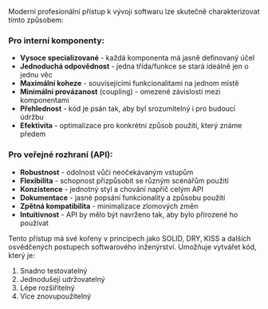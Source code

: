 Moderní profesionální přístup k vývoji softwaru lze skutečně charakterizovat tímto způsobem:

### Pro interní komponenty:
- **Vysoce specializované** - každá komponenta má jasně definovaný účel
- **Jednoduchá odpovědnost** - jedna třída/funkce se stará ideálně jen o jednu věc
- **Maximální koheze** - souvisejícími funkcionalitami na jednom místě
- **Minimální provázanost** (coupling) - omezené závislosti mezi komponentami
- **Přehlednost** - kód je psán tak, aby byl srozumitelný i pro budoucí údržbu
- **Efektivita** - optimalizace pro konkrétní způsob použití, který známe předem

### Pro veřejné rozhraní (API):
- **Robustnost** - odolnost vůči neočekávaným vstupům
- **Flexibilita** - schopnost přizpůsobit se různým scénářům použití
- **Konzistence** - jednotný styl a chování napříč celým API
- **Dokumentace** - jasné popsání funkcionality a způsobu použití
- **Zpětná kompatibilita** - minimalizace zlomových změn
- **Intuitivnost** - API by mělo být navrženo tak, aby bylo přirozené ho používat

Tento přístup má své kořeny v principech jako SOLID, DRY, KISS a dalších osvědčených postupech softwarového inženýrství. Umožňuje vytvářet kód, který je:

1. Snadno testovatelný
2. Jednodušeji udržovatelný
3. Lépe rozšiřitelný
4. Více znovupoužitelný

